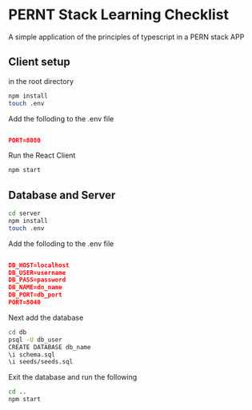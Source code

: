 # PERNT Stack Learning Checklist

A simple application of the principles of typescript in a PERN stack APP

## Client setup

in the root directory

```sh
npm install
touch .env
```
Add the folloding to the .env file

```json

PORT=8080

```

Run the React Client
```sh
npm start
```

## Database and Server

```sh
cd server
npm install
touch .env

```

Add the folloding to the .env file

```json

DB_HOST=localhost
DB_USER=username
DB_PASS=password
DB_NAME=dn_name
DB_PORT=db_port
PORT=8040

```

Next add the database
```sh
cd db
psql -U db_user
CREATE DATABASE db_name
\i schema.sql
\i seeds/seeds.sql
```

Exit the database and run the following

```sh
cd ..
npm start
```
